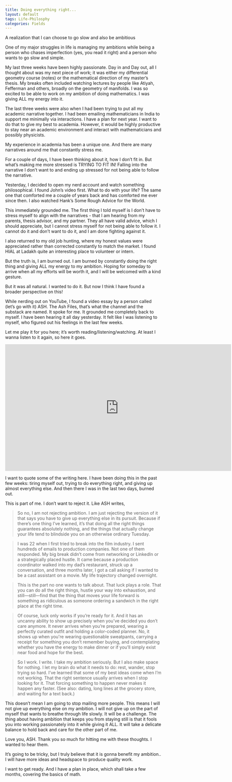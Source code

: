 ```yaml
---
title: Doing everything right...
layout: default
tags: Life-Philosphy
categories: Fields
---
```


A realization that I can choose to go slow and also be ambitious

One of my major struggles in life is managing my ambitions while being a person who chases imperfection (yes, you read it right) and a person who wants to go slow and simple.

My last three weeks have been highly passionate. Day in and Day out, all I thought about was my next piece of work; it was either my differential geometry course (notes) or the mathematical direction of my master’s thesis. My breaks often included watching lectures by people like Atiyah, Fefferman and others, broadly on the geometry of manifolds. I was so excited to be able to work on my ambition of doing mathematics. I was giving ALL my energy into it.

The last three weeks were also when I had been trying to put all my academic narrative together. I had been emailing mathematicians in India to support me minimally via interactions. I have a plan for next year. I want to do that to give my best to academia. However, it would be highly productive to stay near an academic environment and interact with mathematicians and possibly physicists.

My experience in academia has been a unique one. And there are many narratives around me that constantly stress me.

For a couple of days, I have been thinking about it, how I don’t fit in. But what’s making me more stressed is TRYING TO FIT IN! Falling into the narrative I don’t want to and ending up stressed for not being able to follow the narrative.

Yesterday, I decided to open my nerd account and watch something philosophical. I found John’s video first. What to do with your life? The same one that comforted me a couple of years back and has comforted me ever since then. I also watched Hank’s Some Rough Advice for the World.

This immediately grounded me. The first thing I told myself is I don’t have to stress myself to align with the narratives - that I am hearing from my parents, thesis advisor, and my partner. They all have valid advice, which I should appreciate, but I cannot stress myself for not being able to follow it. I cannot do it and don’t want to do it, and I am done fighting against it.

I also returned to my old job hunting, where my honest values were appreciated rather than corrected constantly to match the market. I found HIAL at Ladakh quite an interesting place to volunteer or intern.

But the truth is, I am burned out. I am burned by constantly doing the right thing and giving ALL my energy to my ambition. Hoping for someday to arrive when all my efforts will be worth it, and I will be welcomed with a kind gesture.

But it was all natural. I wanted to do it. But now I think I have found a broader perspective on this!

While nerding out on YouTube, I found a video essay by a person called (let’s go with it) ASH. The Ash Files, that’s what the channel and the substack are named. It spoke for me. It grounded me completely back to myself. I have been hearing it all day yesterday. It felt like I was listening to myself, who figured out his feelings in the last few weeks.

Let me play it for you here; it’s worth reading/listening/watching. At least I wanna listen to it again, so here it goes.

<iframe width="729" height="409" src="https://www.youtube.com/embed/naq8l3SNmHE" title="you don&#39;t have to suffer for success." frameborder="0" allow="accelerometer; autoplay; clipboard-write; encrypted-media; gyroscope; picture-in-picture; web-share" referrerpolicy="strict-origin-when-cross-origin" allowfullscreen></iframe>

I want to quote some of the writing here. I have been doing this in the past few weeks: tiring myself out, trying to do everything right, and giving up almost everything else. And then there I was in the last two days, burned out.

This is part of me. I don’t want to reject it. Like ASH writes,

>So no, I am not rejecting ambition. I am just rejecting the version of it that says you have to give up everything else in its pursuit. Because if there’s one thing I’ve learned, it’s that doing all the right things guarantees absolutely nothing, and the things that actually change your life tend to blindside you on an otherwise ordinary Tuesday.

>I was 22 when I first tried to break into the film industry. I sent hundreds of emails to production companies. Not one of them responded. My big break didn’t come from networking or LinkedIn or a strategically placed hustle. It came because a production coordinator walked into my dad’s restaurant, struck up a conversation, and three months later, I got a call asking if I wanted to be a cast assistant on a movie. My life trajectory changed overnight.

>This is the part no one wants to talk about. That luck plays a role. That you can do all the right things, hustle your way into exhaustion, and still—still—find that the thing that moves your life forward is something as ridiculous as someone ordering a sandwich in the right place at the right time.

>Of course, luck only works if you’re ready for it. And it has an uncanny ability to show up precisely when you’ve decided you don’t care anymore. It never arrives when you’re prepared, wearing a perfectly curated outfit and holding a color-coded planner. No, it shows up when you're wearing questionable sweatpants, carrying a receipt for something you don’t remember buying, and contemplating whether you have the energy to make dinner or if you’ll simply exist near food and hope for the best.

>So I work. I write. I take my ambition seriously. But I also make space for nothing. I let my brain do what it needs to do: rest, wander, stop trying so hard. I’ve learned that some of my best ideas come when I’m not working. That the right sentence usually arrives when I stop looking for it. That forcing something to happen never makes it happen any faster. (See also: dating, long lines at the grocery store, and waiting for a text back.)

This doesn’t mean I am going to stop mailing more people. This means I will not give up everything else on my ambition. I will not give up on the part of myself that wants to breathe through life slowly. It will be a challenge. The thing about having ambition that keeps you from staying still is that it fools you into working passionately into it while giving it ALL. It will take a delicate balance to hold back and care for the other part of me.

Love you, ASH. Thank you so much for hitting me with these thoughts. I wanted to hear them.

It’s going to be tricky, but I truly believe that it is gonna benefit my ambition.. I will have more ideas and headspace to produce quality work.

I want to get ready. And I have a plan in place, which shall take a few months, covering the basics of math.

